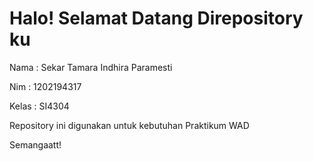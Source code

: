 # Halo! Selamat Datang Direpository ku
<p>Nama    : Sekar Tamara Indhira Paramesti </p>
<p> Nim : 1202194317 </p>
<p> Kelas : SI4304 </p>

<p> Repository ini digunakan untuk kebutuhan Praktikum WAD</p>
<p>Semangaatt!</p>